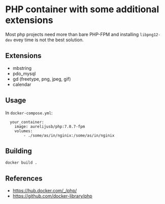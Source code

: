 PHP container with some additional extensions
=============================================

Most php projects need more than bare PHP-FPM
and installing `libpng12-dev` evey time is not the best solution.
 
Extensions
----------

* mbstring
* pdo_mysql
* gd (freetype, png, jpeg, gif)
* calendar

Usage
-----

In `docker-compose.yml`:

```
  your_container:
    image: aurelijusb/php:7.0.7-fpm
    volumes:
        - ./some/as/in/nginix:/some/as/in/nginix
```

Building
--------

```
docker build .
```

References
----------

 * https://hub.docker.com/_/php/
 * https://github.com/docker-library/php